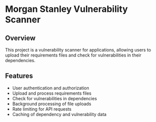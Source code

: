 # Morgan Stanley Vulnerability Scanner

## Overview
This project is a vulnerability scanner for applications, allowing users to upload their requirements files and check for vulnerabilities in their dependencies.

## Features
- User authentication and authorization
- Upload and process requirements files
- Check for vulnerabilities in dependencies
- Background processing of file uploads
- Rate limiting for API requests
- Caching of dependency and vulnerability data